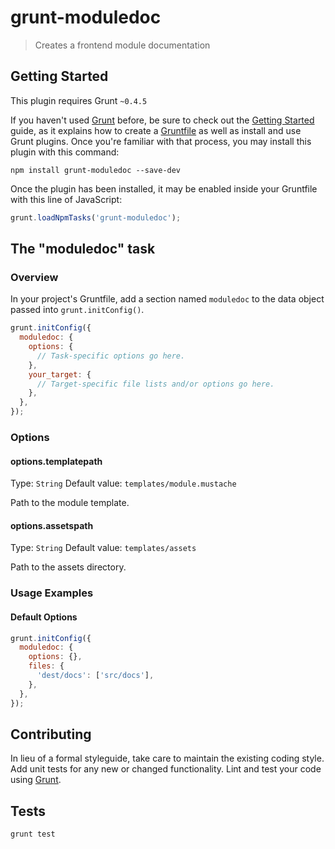# grunt-moduledoc

> Creates a frontend module documentation

## Getting Started
This plugin requires Grunt `~0.4.5`

If you haven't used [Grunt](http://gruntjs.com/) before, be sure to check out the [Getting Started](http://gruntjs.com/getting-started) guide, as it explains how to create a [Gruntfile](http://gruntjs.com/sample-gruntfile) as well as install and use Grunt plugins. Once you're familiar with that process, you may install this plugin with this command:

```shell
npm install grunt-moduledoc --save-dev
```

Once the plugin has been installed, it may be enabled inside your Gruntfile with this line of JavaScript:

```js
grunt.loadNpmTasks('grunt-moduledoc');
```

## The "moduledoc" task

### Overview
In your project's Gruntfile, add a section named `moduledoc` to the data object passed into `grunt.initConfig()`.

```js
grunt.initConfig({
  moduledoc: {
    options: {
      // Task-specific options go here.
    },
    your_target: {
      // Target-specific file lists and/or options go here.
    },
  },
});
```

### Options

#### options.templatepath
Type: `String`
Default value: `templates/module.mustache`

Path to the module template.

#### options.assetspath
Type: `String`
Default value: `templates/assets`

Path to the assets directory.

### Usage Examples

#### Default Options

```js
grunt.initConfig({
  moduledoc: {
    options: {},
    files: {
      'dest/docs': ['src/docs'],
    },
  },
});
```

## Contributing
In lieu of a formal styleguide, take care to maintain the existing coding style. Add unit tests for any new or changed functionality. Lint and test your code using [Grunt](http://gruntjs.com/).

## Tests

```bash
grunt test
```
